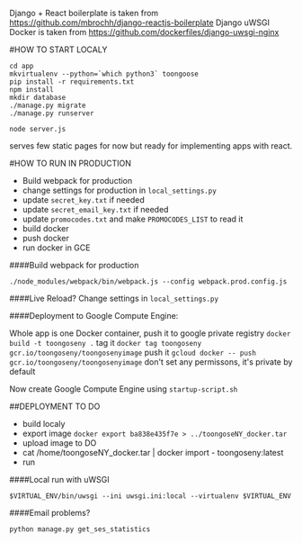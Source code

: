 Django + React boilerplate is taken from https://github.com/mbrochh/django-reactjs-boilerplate
Django uWSGI Docker is taken from https://github.com/dockerfiles/django-uwsgi-nginx


#HOW TO START LOCALY

```
cd app
mkvirtualenv --python=`which python3` toongoose
pip install -r requirements.txt
npm install
mkdir database
./manage.py migrate
./manage.py runserver
```

```
node server.js
```

serves few static pages for now
but ready for implementing apps with react.

#HOW TO RUN IN PRODUCTION
- Build webpack for production
- change settings for production in `local_settings.py`
- update `secret_key.txt` if needed
- update `secret_email_key.txt` if needed
- update `promocodes.txt` and make `PROMOCODES_LIST` to read it
- build docker
- push docker
- run docker in GCE

####Build webpack for production
```
./node_modules/webpack/bin/webpack.js --config webpack.prod.config.js
```

####Live Reload? 
Change settings in `local_settings.py`

####Deployment to Google Compute Engine:

Whole app is one Docker container, push it to google private registry
`docker build -t toongoseny .`
tag it
`docker tag toongoseny gcr.io/toongoseny/toongosenyimage`
push it
`gcloud docker -- push gcr.io/toongoseny/toongosenyimage`
don't set any permissons, it's private by default

Now create  Google Compute Engine using `startup-script.sh`


##DEPLOYMENT TO DO

- build localy
- export image `docker export ba838e435f7e > ../toongoseNY_docker.tar`
- upload image to DO
- cat /home/toongoseNY_docker.tar | docker import - toongoseny:latest
- run 

####Local run with uWSGI
```
$VIRTUAL_ENV/bin/uwsgi --ini uwsgi.ini:local --virtualenv $VIRTUAL_ENV
```


####Email problems?
```
python manage.py get_ses_statistics
```

